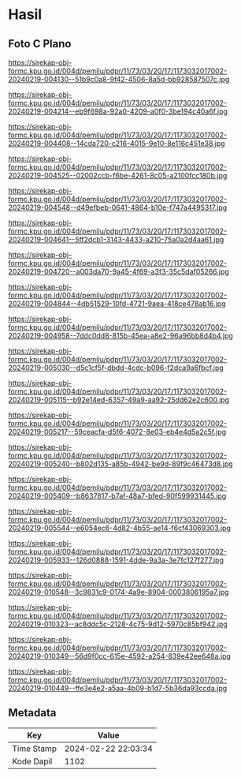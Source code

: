 # Hasil

## Foto C Plano

https://sirekap-obj-formc.kpu.go.id/004d/pemilu/pdpr/11/73/03/20/17/1173032017002-20240219-004130--51b9c0a8-9f42-4506-8a5d-bb928587507c.jpg

https://sirekap-obj-formc.kpu.go.id/004d/pemilu/pdpr/11/73/03/20/17/1173032017002-20240219-004214--eb9f698a-92a0-4209-a0f0-3be194c40a6f.jpg

https://sirekap-obj-formc.kpu.go.id/004d/pemilu/pdpr/11/73/03/20/17/1173032017002-20240219-004408--14cda720-c216-4015-9e10-8e116c451e38.jpg

https://sirekap-obj-formc.kpu.go.id/004d/pemilu/pdpr/11/73/03/20/17/1173032017002-20240219-004525--02002ccb-f6be-4261-8c05-a2100fcc180b.jpg

https://sirekap-obj-formc.kpu.go.id/004d/pemilu/pdpr/11/73/03/20/17/1173032017002-20240219-004548--d49efbeb-0641-4864-b10e-f747a4495317.jpg

https://sirekap-obj-formc.kpu.go.id/004d/pemilu/pdpr/11/73/03/20/17/1173032017002-20240219-004641--5ff2dcb1-3143-4433-a210-75a0a2d4aa61.jpg

https://sirekap-obj-formc.kpu.go.id/004d/pemilu/pdpr/11/73/03/20/17/1173032017002-20240219-004720--a003da70-9a45-4f69-a3f3-35c5daf05266.jpg

https://sirekap-obj-formc.kpu.go.id/004d/pemilu/pdpr/11/73/03/20/17/1173032017002-20240219-004844--4db51529-10fd-4721-9aea-418ce478ab16.jpg

https://sirekap-obj-formc.kpu.go.id/004d/pemilu/pdpr/11/73/03/20/17/1173032017002-20240219-004958--7ddc0dd8-815b-45ea-a8e2-96a96bb8d4b4.jpg

https://sirekap-obj-formc.kpu.go.id/004d/pemilu/pdpr/11/73/03/20/17/1173032017002-20240219-005030--d5c1cf5f-dbdd-4cdc-b096-f2dca9a6fbcf.jpg

https://sirekap-obj-formc.kpu.go.id/004d/pemilu/pdpr/11/73/03/20/17/1173032017002-20240219-005115--b92e14ed-6357-49a9-aa92-25dd62e2c600.jpg

https://sirekap-obj-formc.kpu.go.id/004d/pemilu/pdpr/11/73/03/20/17/1173032017002-20240219-005217--59ceacfa-d5f6-4072-8e03-eb4e4d5a2c5f.jpg

https://sirekap-obj-formc.kpu.go.id/004d/pemilu/pdpr/11/73/03/20/17/1173032017002-20240219-005240--b802d135-a85b-4942-be9d-89f9c46473d8.jpg

https://sirekap-obj-formc.kpu.go.id/004d/pemilu/pdpr/11/73/03/20/17/1173032017002-20240219-005409--b8637817-b7af-48a7-bfed-90f599931445.jpg

https://sirekap-obj-formc.kpu.go.id/004d/pemilu/pdpr/11/73/03/20/17/1173032017002-20240219-005544--e6054ec6-4d82-4b55-ae14-f6cf43069303.jpg

https://sirekap-obj-formc.kpu.go.id/004d/pemilu/pdpr/11/73/03/20/17/1173032017002-20240219-005933--126d0888-1591-4dde-9a3a-3e7fc127f277.jpg

https://sirekap-obj-formc.kpu.go.id/004d/pemilu/pdpr/11/73/03/20/17/1173032017002-20240219-010548--3c9831c9-0174-4a9e-8904-0003806195a7.jpg

https://sirekap-obj-formc.kpu.go.id/004d/pemilu/pdpr/11/73/03/20/17/1173032017002-20240219-010323--ac8ddc5c-2128-4c75-9d12-5970c85bf942.jpg

https://sirekap-obj-formc.kpu.go.id/004d/pemilu/pdpr/11/73/03/20/17/1173032017002-20240219-010349--56d9f0cc-615e-4592-a254-839e42ee648a.jpg

https://sirekap-obj-formc.kpu.go.id/004d/pemilu/pdpr/11/73/03/20/17/1173032017002-20240219-010449--ffe3e4e2-a5aa-4b09-b1d7-5b36da93ccda.jpg


## Metadata

| Key        | Value               |
| ---------- | ------------------- |
| Time Stamp | 2024-02-22 22:03:34 |
| Kode Dapil | 1102                |



